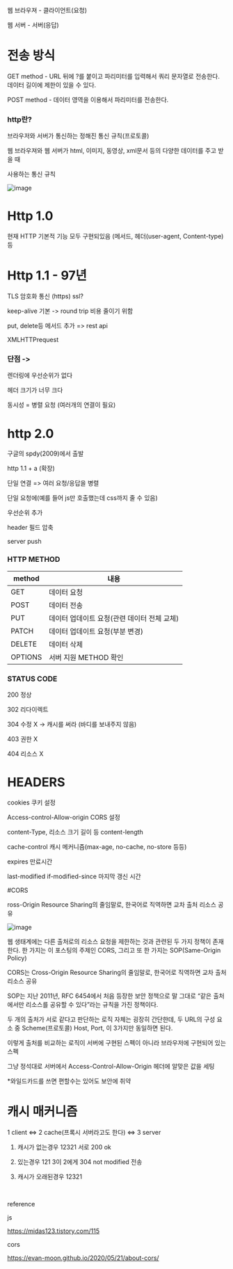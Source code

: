 웹 브라우져 - 클라이언트(요청)

웹 서버 - 서버(응답) 

# 전송 방식

GET method - URL 뒤에 ?를 붙이고 파리미터를 입력해서 쿼리 문자열로 전송한다. 데이터 길이에 제한이 있을 수 있다.

POST method - 데이터 영역을 이용해서 파리미터를 전송한다.

### http란?

브라우저와 서버가 통신하는 정해진 통신 규칙(프로토콜)

웹 브라우져와 웹 서버가 html, 이미지, 동영상, xml문서 등의 다양한 데이터를 주고 받을 때 

사용하는 통신 규칙

![image](https://user-images.githubusercontent.com/40421183/128744045-664d027d-b7e1-4241-8ac7-4e8c4b1c38ff.png)

# Http 1.0

현재 HTTP 기본적 기능 모두 구현되있음 (메서드, 헤더(user-agent, Content-type) 등

# Http 1.1 - 97년

TLS 암호화 통신 (https) ssl?

keep-alive 기본 -> round trip 비용 줄이기 위함 
 
put, delete등 메서드 추가 => rest api 

XMLHTTPrequest

### 단점 -> 

렌더링에 우선순위가 없다

헤더 크기가 너무 크다

동시성 = 병렬 요청 (여러개의 연결이 필요)

# http 2.0 

구글의 spdy(2009)에서 출발

http 1.1 + a (확장)

단일 연결 => 여러 요청/응답을 병렬

단일 요청에(예를 들어 js만 호출했는데 css까지 줄 수 있음)

우선순위 추가

header 필드 압축

server push

### HTTP METHOD 

|method|내용|
|------|---|
| GET |데이터 요청|
| POST |데이터 전송|
|PUT |데이터 업데이트 요청(관련 데이터 전체 교체)|
| PATCH |데이터 업데이트 요청(부분 변경)|
| DELETE |데이터 삭제|
| OPTIONS |서버 지원 METHOD 확인|

### STATUS CODE

200 정상

302 리다이렉트 

304 수정 X -> 캐시를 써라 (바디를 보내주지 않음)
 
403 권한 X

404 리소스 X 

# HEADERS 

cookies  쿠키 설정

Access-control-Allow-origin CORS 설정 

content-Type,  리소스 크기 길이 등
content-length

cache-control 캐시 메커니즘(max-age, no-cache, no-store 등등)

expires 만료시간

last-modified
if-modified-since   마지막 갱신 시간 


#CORS 

ross-Origin Resource Sharing의 줄임말로, 한국어로 직역하면 교차 출처 리소스 공유


![image](https://user-images.githubusercontent.com/40421183/128745918-0a1c8f8a-c70b-45d7-b536-39501471ac36.png)

웹 생태계에는 다른 출처로의 리소스 요청을 제한하는 것과 관련된 두 가지 정책이 존재한다. 한 가지는 이 포스팅의 주제인 CORS, 그리고 또 한 가지는 SOP(Same-Origin Policy)


CORS는 Cross-Origin Resource Sharing의 줄임말로, 한국어로 직역하면 교차 출처 리소스 공유

SOP는 지난 2011년, RFC 6454에서 처음 등장한 보안 정책으로 말 그대로 “같은 출처에서만 리소스를 공유할 수 있다”라는 규칙을 가진 정책이다.


두 개의 출처가 서로 같다고 판단하는 로직 자체는 굉장히 간단한데, 두 URL의 구성 요소 중 Scheme(프로토콜)
Host, Port, 이 3가지만 동일하면 된다.

이렇게 출처를 비교하는 로직이 서버에 구현된 스펙이 아니라 브라우저에 구현되어 있는 스펙


그냥 정석대로 서버에서 Access-Control-Allow-Origin 헤더에 알맞은 값을 세팅

\*와일드카드를 쓰면 편할수는 있어도 보안에 취약 


# 캐시 매커니즘



1 client <=> 2 cache(프록시 서버라고도 한다) <=> 3 server

1) 캐시가 없는경우 12321 서로 200 ok

2) 있는경우 121       3이 2에게 304 not modified 전송

3) 캐시가 오래된경우 12321




<br>

reference 

js

https://midas123.tistory.com/115

cors

https://evan-moon.github.io/2020/05/21/about-cors/
